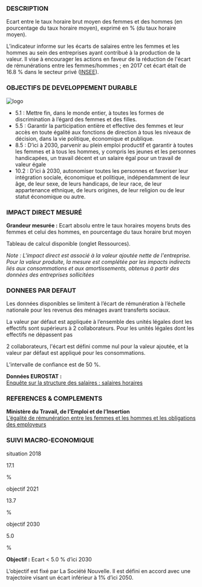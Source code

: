 ### DESCRIPTION

Ecart entre le taux horaire brut moyen des femmes et des hommes (en pourcentage du taux horaire moyen), exprimé en % (du taux horaire moyen).

L’indicateur informe sur les écarts de salaires entre les femmes et les hommes au sein des entreprises ayant contribué à la production de la valeur. Il vise à encourager les actions en faveur de la réduction de l'écart de rémunérations entre les femmes/hommes ; en 2017 cet écart était de 16.8 % dans le secteur privé ([INSEE](https://www.insee.fr/fr/statistiques/4514861#figure3_radio1)).

### OBJECTIFS DE DEVELOPPEMENT DURABLE

<div id="strip-odd" className="strip">
    <img id="logo-odd" src=/resources/odd_geq.png alt="logo"/>
</div>

* 5.1 : Mettre fin, dans le monde entier, à toutes les formes de discrimination à l’égard des femmes et des filles.
* 5.5 : Garantir la participation entière et effective des femmes et leur accès en toute égalité aux fonctions de direction à tous les niveaux de décision, dans la vie politique, économique et publique.
* 8.5 : D’ici à 2030, parvenir au plein emploi productif et garantir à toutes les femmes et à tous les hommes, y compris les jeunes et les personnes handicapées, un travail décent et un salaire égal pour un travail de valeur égale
* 10.2 : D’ici à 2030, autonomiser toutes les personnes et favoriser leur intégration sociale, économique et politique, indépendamment de leur âge, de leur sexe, de leurs handicaps, de leur race, de leur appartenance ethnique, de leurs origines, de leur religion ou de leur statut économique ou autre.

### IMPACT DIRECT MESUR&Eacute;

**Grandeur mesurée :** Ecart absolu entre le taux horaires moyens bruts des femmes et celui des hommes, en pourcentage du taux horaire brut moyen

Tableau de calcul disponible (onglet Ressources).

*Note : L'impact direct est associé à la valeur ajoutée nette de l'entreprise. Pour la valeur produite, la mesure est complétée par les impacts indirects liés aux consommations et aux amortissements, obtenus à partir des données des entreprises sollicitées*

### DONNEES PAR DEFAUT

Les données disponibles se limitent à l’écart de rémunération à l’échelle nationale pour les revenus des ménages avant transferts sociaux.

La valeur par défaut est appliquée à l’ensemble des unités légales dont les effectifs sont supérieurs à 2 collaborateurs. Pour les unités légales dont les effectifs ne dépassent pas 

2 collaborateurs, l'écart est défini comme nul pour la valeur ajoutée, et la valeur par défaut est appliqué pour les consommations.

L’intervalle de confiance est de 50 %.

**Données EUROSTAT :**  
[Enquête sur la structure des salaires : salaires horaires](https://appsso.eurostat.ec.europa.eu/nui/show.do?dataset=earn_ses_hourly&lang=fr)

### REFERENCES & COMPLEMENTS

**Ministère du Travail, de l’Emploi et de l’Insertion**  
[L’égalité de rémunération entre les femmes et les hommes et les obligations des employeurs](https://travail-emploi.gouv.fr/droit-du-travail/la-remuneration/article/l-egalite-de-remuneration-entre-les-femmes-et-les-hommes-et-les-obligations-des-374533)  

### SUIVI MACRO-ECONOMIQUE

<div class="references-blocks">
    <div id="block-1">
    <p id="titre-block">situation 2018</p>
    <p id="value-block">17.1</p>
    <p id="unit-block">%</p>
    </div>
    <div id="block-2">
    <p id="titre-block">objectif 2021</p>
    <p id="value-block">13.7</p>
    <p id="unit-block">%</p>
    </div>
    <div id="block-3">
    <p id="titre-block">objectif 2030</p>
    <p id="value-block">5.0</p>
    <p id="unit-block">%</p>
    </div>
</div>

**Objectif :** Ecart < 5.0 % d’ici 2030

L’objectif est fixé par La Société Nouvelle. Il est défini en accord avec une trajectoire visant un écart inférieur à 1% d’ici 2050.
